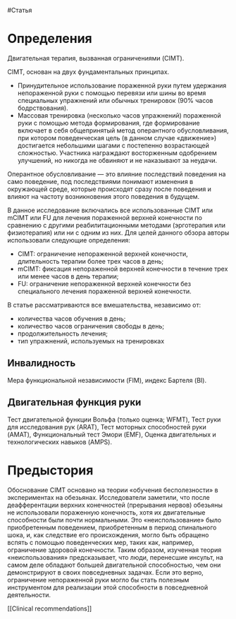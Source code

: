 #Статья 

# Определения

  
Двигательная терапия, вызванная ограничениями (CIMT).

CIMT, основан на двух фундаментальных принципах.
* Принудительное использование пораженной руки путем удержания непораженной руки с помощью перевязи или шины во время специальных упражнений или обычных тренировок (90% часов бодрствования).
* Массовая тренировка (несколько часов упражнений) пораженной руки с помощью метода формирования, где формирование включает в себя общепринятый метод оперантного обусловливания, при котором поведенческая цель (в данном случае «движение») достигается небольшими шагами с постепенно возрастающей сложностью. Участника награждают восторженным одобрением улучшений, но никогда не обвиняют и не наказывают за неудачи.

Оперантное обусловливание — это влияние последствий поведения на само поведение, под последствиями понимают изменения в окружающей среде, которые происходят сразу после поведения и влияют на частоту возникновения этого поведения в будущем.

В данное исследование включались все использованные CIMT или mCIMT или FU для лечения пораженной верхней конечности по сравнению с другими реабилитационными методами (эрготерапия или физиотерапия) или ни с одним из них. Для целей данного обзора авторы использовали следующие определения:
* CIMT: ограничение непораженной верхней конечности, длительность терапии более трех часов в день;
* mCIMT: фиксация непораженной верхней конечности в течение трех или менее часов в день терапии;
* FU: ограничение непораженной верхней конечности без специального лечения пораженной верхней конечности.

В статье рассматриваются все вмешательства, независимо от:
* количества часов обучения в день;
* количество часов ограничения свободы в день;
* продолжительность лечения;
* тип упражнений, используемых на тренировках

## Инвалидность

Мера функциональной независимости (FIM), индекс Бартеля (BI).

##  Двигательная функция руки

Тест двигательной функции Вольфа (только оценка; WFMT), Тест руки для исследования рук (ARAT), Тест моторных способностей руки (AMAT), Функциональный тест Эмори (EMF), Оценка двигательных и технологических навыков (AMPS).

# Предыстория

Обоснование CIMT основано на теории «обучения бесполезности» в экспериментах на обезьянах. Исследователи заметили, что после деафферентации верхних конечностей (прерывания нервов) обезьяны не использовали пораженную конечность, хотя их двигательные способности были почти нормальными. Это «неиспользование» было приобретенным поведением, приобретенным в период спинального шока, и, как следствие его происхождения, могло быть обращено вспять с помощью поведенческих мер, таких как, например, ограничение здоровой конечности. Таким образом, изученная теория «неиспользования» предсказывает, что люди, перенесшие инсульт, на самом деле обладают большей двигательной способностью, чем они демонстрируют в своих повседневных задачах. Если это верно, ограничение непораженной руки могло бы стать полезным инструментом для реализации этой способности в повседневной деятельности.



[[Сlinical recommendations]]
